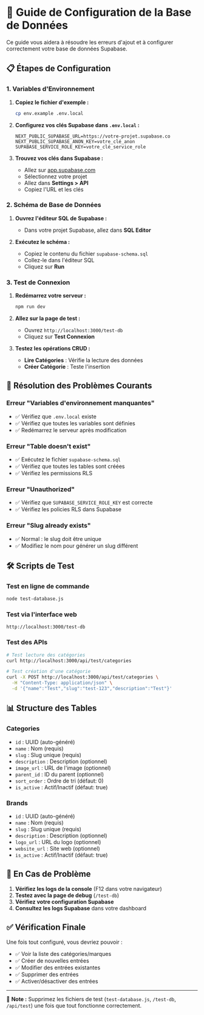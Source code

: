 # 🚀 Guide de Configuration de la Base de Données

Ce guide vous aidera à résoudre les erreurs d'ajout et à configurer correctement votre base de données Supabase.

## 📋 Étapes de Configuration

### 1. Variables d'Environnement

1. **Copiez le fichier d'exemple :**
   ```bash
   cp env.example .env.local
   ```

2. **Configurez vos clés Supabase dans `.env.local` :**
   ```env
   NEXT_PUBLIC_SUPABASE_URL=https://votre-projet.supabase.co
   NEXT_PUBLIC_SUPABASE_ANON_KEY=votre_clé_anon
   SUPABASE_SERVICE_ROLE_KEY=votre_clé_service_role
   ```

3. **Trouvez vos clés dans Supabase :**
   - Allez sur [app.supabase.com](https://app.supabase.com)
   - Sélectionnez votre projet
   - Allez dans **Settings > API**
   - Copiez l'URL et les clés

### 2. Schéma de Base de Données

1. **Ouvrez l'éditeur SQL de Supabase :**
   - Dans votre projet Supabase, allez dans **SQL Editor**

2. **Exécutez le schéma :**
   - Copiez le contenu du fichier `supabase-schema.sql`
   - Collez-le dans l'éditeur SQL
   - Cliquez sur **Run**

### 3. Test de Connexion

1. **Redémarrez votre serveur :**
   ```bash
   npm run dev
   ```

2. **Allez sur la page de test :**
   - Ouvrez `http://localhost:3000/test-db`
   - Cliquez sur **Test Connexion**

3. **Testez les opérations CRUD :**
   - **Lire Catégories** : Vérifie la lecture des données
   - **Créer Catégorie** : Teste l'insertion

## 🔧 Résolution des Problèmes Courants

### Erreur "Variables d'environnement manquantes"
- ✅ Vérifiez que `.env.local` existe
- ✅ Vérifiez que toutes les variables sont définies
- ✅ Redémarrez le serveur après modification

### Erreur "Table doesn't exist"
- ✅ Exécutez le fichier `supabase-schema.sql`
- ✅ Vérifiez que toutes les tables sont créées
- ✅ Vérifiez les permissions RLS

### Erreur "Unauthorized"
- ✅ Vérifiez que `SUPABASE_SERVICE_ROLE_KEY` est correcte
- ✅ Vérifiez les policies RLS dans Supabase

### Erreur "Slug already exists"
- ✅ Normal : le slug doit être unique
- ✅ Modifiez le nom pour générer un slug différent

## 🛠️ Scripts de Test

### Test en ligne de commande
```bash
node test-database.js
```

### Test via l'interface web
```
http://localhost:3000/test-db
```

### Test des APIs
```bash
# Test lecture des catégories
curl http://localhost:3000/api/test/categories

# Test création d'une catégorie
curl -X POST http://localhost:3000/api/test/categories \
  -H "Content-Type: application/json" \
  -d '{"name":"Test","slug":"test-123","description":"Test"}'
```

## 📊 Structure des Tables

### Categories
- `id` : UUID (auto-généré)
- `name` : Nom (requis)
- `slug` : Slug unique (requis)
- `description` : Description (optionnel)
- `image_url` : URL de l'image (optionnel)
- `parent_id` : ID du parent (optionnel)
- `sort_order` : Ordre de tri (défaut: 0)
- `is_active` : Actif/Inactif (défaut: true)

### Brands
- `id` : UUID (auto-généré)
- `name` : Nom (requis)
- `slug` : Slug unique (requis)
- `description` : Description (optionnel)
- `logo_url` : URL du logo (optionnel)
- `website_url` : Site web (optionnel)
- `is_active` : Actif/Inactif (défaut: true)

## 🚨 En Cas de Problème

1. **Vérifiez les logs de la console** (F12 dans votre navigateur)
2. **Testez avec la page de debug** (`/test-db`)
3. **Vérifiez votre configuration Supabase**
4. **Consultez les logs Supabase** dans votre dashboard

## ✅ Vérification Finale

Une fois tout configuré, vous devriez pouvoir :
- ✅ Voir la liste des catégories/marques
- ✅ Créer de nouvelles entrées
- ✅ Modifier des entrées existantes
- ✅ Supprimer des entrées
- ✅ Activer/désactiver des entrées

---

📝 **Note :** Supprimez les fichiers de test (`test-database.js`, `/test-db`, `/api/test`) une fois que tout fonctionne correctement.

